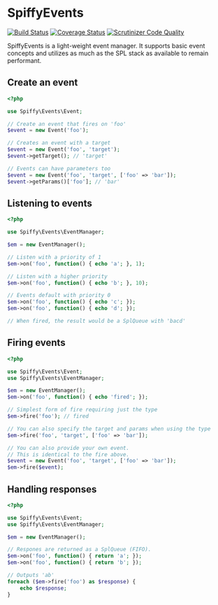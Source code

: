 # SpiffyEvents

[![Build Status](https://travis-ci.org/spiffyjr/spiffy-events.svg)](https://travis-ci.org/spiffyjr/spiffy-events)
[![Coverage Status](https://coveralls.io/repos/spiffyjr/spiffy-events/badge.png)](https://coveralls.io/r/spiffyjr/spiffy-events)
[![Scrutinizer Code Quality](https://scrutinizer-ci.com/g/spiffyjr/spiffy-events/badges/quality-score.png?s=b78ceecc07bd9aea4a0ef2f34683981d47ed352c)](https://scrutinizer-ci.com/g/spiffyjr/spiffy-events/)

SpiffyEvents is a light-weight event manager. It supports basic event concepts and utilizes as much as the SPL stack
as available to remain performant.

## Create an event

```php
<?php

use Spiffy\Events\Event;

// Create an event that fires on 'foo'
$event = new Event('foo');

// Creates an event with a target
$event = new Event('foo', 'target');
$event->getTarget(); // 'target'

// Events can have parameters too
$event = new Event('foo', 'target', ['foo' => 'bar']);
$event->getParams()['foo']; // 'bar'
```

## Listening to events

```php
<?php

use Spiffy\Events\EventManager;

$em = new EventManager();

// Listen with a priority of 1
$em->on('foo', function() { echo 'a'; }, 1);

// Listen with a higher priority
$em->on('foo', function() { echo 'b'; }, 10);

// Events default with priority 0
$em->on('foo', function() { echo 'c'; });
$em->on('foo', function() { echo 'd'; });

// When fired, the result would be a SplQueue with 'bacd'
```

## Firing events

```php
<?php

use Spiffy\Events\Event;
use Spiffy\Events\EventManager;

$em = new EventManager();
$em->on('foo', function() { echo 'fired'; });

// Simplest form of fire requiring just the type
$em->fire('foo'); // fired

// You can also specify the target and params when using the type
$em->fire('foo', 'target', ['foo' => 'bar']);

// You can also provide your own event.
// This is identical to the fire above.
$event = new Event('foo', 'target', ['foo' => 'bar']);
$em->fire($event);
```

## Handling responses

```php
<?php

use Spiffy\Events\Event;
use Spiffy\Events\EventManager;

$em = new EventManager();

// Respones are returned as a SplQueue (FIFO).
$em->on('foo', function() { return 'a'; });
$em->on('foo', function() { return 'b'; });

// Outputs 'ab'
foreach ($em->fire('foo') as $response) {
    echo $response;
}